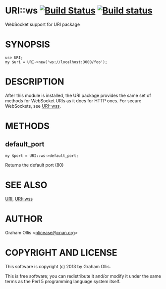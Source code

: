 # URI::ws [![Build Status](https://secure.travis-ci.org/plicease/URI-ws.png)](http://travis-ci.org/plicease/URI-ws) [![Build status](https://ci.appveyor.com/api/projects/status/i164cxpbaoulmfdu/branch/master?svg=true)](https://ci.appveyor.com/project/plicease/URI-ws/branch/master)

WebSocket support for URI package

# SYNOPSIS

    use URI;
    my $uri = URI->new('ws://localhost:3000/foo');

# DESCRIPTION

After this module is installed, the URI package provides the same set
of methods for WebSocket URIs as it does for HTTP ones.  For secure
WebSockets, see [URI::wss](https://metacpan.org/pod/URI::wss).

# METHODS

## default\_port

    my $port = URI::ws->default_port;

Returns the default port (80)

# SEE ALSO

[URI](https://metacpan.org/pod/URI), [URI::wss](https://metacpan.org/pod/URI::wss)

# AUTHOR

Graham Ollis &lt;plicease@cpan.org>

# COPYRIGHT AND LICENSE

This software is copyright (c) 2013 by Graham Ollis.

This is free software; you can redistribute it and/or modify it under
the same terms as the Perl 5 programming language system itself.
